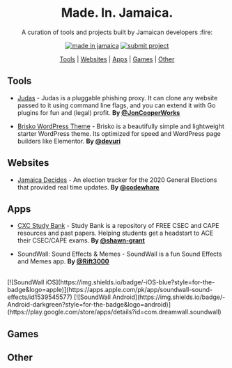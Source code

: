 <h1 align="center">
    Made. In. Jamaica.
</h1>

<p align="center">A curation of tools and projects built by Jamaican developers :fire:</p>

<div align="center">

[![made in jamaica](https://img.shields.io/badge/MADE%20IN-JAMAICA-green?style=for-the-badge)](https://github.com/jordanliu/made-in-jamaica/) [![submit project](https://img.shields.io/badge/SUBMIT-PROJECT-gold?style=for-the-badge)](https://github.com/jordanliu/made-in-jamaica/blob/main/CONTRIBUTING.md)

 </div>

<p align="center">
  <a href="#tools">Tools</a> |  <a href="#websites">Websites</a> | <a href="#apps">Apps</a> | <a href="#games">Games</a> | <a href="#other">Other</a>
</p>



## <a name="tools"> </a>Tools
- [Judas](https://github.com/JonCooperWorks/judas) - Judas is a pluggable phishing proxy. It can clone any website passed to it using command line flags, and you can extend it with Go plugins for fun and (legal) profit. **By [@JonCooperWorks](https://github.com/JonCooperWorks)**

- [Brisko WordPress Theme](https://github.com/devuri/brisko) - Brisko is a beautifully simple and lightweight starter  WordPress theme. Its optimized for speed and WordPress page builders like Elementor. **By [@devuri](https://github.com/devuri)**

## <a name="websites"> </a>Websites
- [Jamaica Decides](https://jamaicadecides.com) - An election tracker for the 2020 General Elections that provided real time updates. **By [@codewhare](https://codewhare.com)**

## <a name="apps"> </a>Apps
- [CXC Study Bank](https://play.google.com/store/apps/details?id=com.cxcstudybank.android) - Study Bank is a repository of FREE CSEC and CAPE resources and past papers. Helping students get a headstart to ACE their CSEC/CAPE exams. **By [@shawn-grant](https://github.com/shawn-grant)**

- SoundWall: Sound Effects & Memes - SoundWall is a fun Sound Effects and Memes app. **By [@Rift3000](https://github.com/Rift3000)**
<br/>
[![SoundWall iOS](https://img.shields.io/badge/-iOS-blue?style=for-the-badge&logo=apple)](https://apps.apple.com/pk/app/soundwall-sound-effects/id1539545577)
[![SoundWall Android](https://img.shields.io/badge/-Android-darkgreen?style=for-the-badge&logo=android)](https://play.google.com/store/apps/details?id=com.dreamwall.soundwall)

## <a name="games"> </a>Games

## <a name="other"> </a>Other
